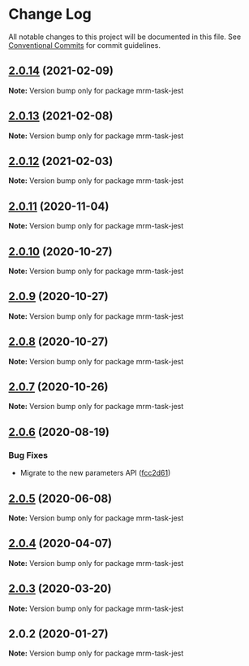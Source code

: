 # Change Log

All notable changes to this project will be documented in this file.
See [Conventional Commits](https://conventionalcommits.org) for commit guidelines.

## [2.0.14](https://github.com/sapegin/mrm/compare/mrm-task-jest@2.0.13...mrm-task-jest@2.0.14) (2021-02-09)

**Note:** Version bump only for package mrm-task-jest





## [2.0.13](https://github.com/sapegin/mrm/compare/mrm-task-jest@2.0.12...mrm-task-jest@2.0.13) (2021-02-08)

**Note:** Version bump only for package mrm-task-jest





## [2.0.12](https://github.com/sapegin/mrm/compare/mrm-task-jest@2.0.11...mrm-task-jest@2.0.12) (2021-02-03)

**Note:** Version bump only for package mrm-task-jest





## [2.0.11](https://github.com/sapegin/mrm/compare/mrm-task-jest@2.0.10...mrm-task-jest@2.0.11) (2020-11-04)

**Note:** Version bump only for package mrm-task-jest





## [2.0.10](https://github.com/sapegin/mrm/compare/mrm-task-jest@2.0.9...mrm-task-jest@2.0.10) (2020-10-27)

**Note:** Version bump only for package mrm-task-jest





## [2.0.9](https://github.com/sapegin/mrm/compare/mrm-task-jest@2.0.8...mrm-task-jest@2.0.9) (2020-10-27)

**Note:** Version bump only for package mrm-task-jest





## [2.0.8](https://github.com/sapegin/mrm/compare/mrm-task-jest@2.0.7...mrm-task-jest@2.0.8) (2020-10-27)

**Note:** Version bump only for package mrm-task-jest





## [2.0.7](https://github.com/sapegin/mrm/compare/mrm-task-jest@2.0.6...mrm-task-jest@2.0.7) (2020-10-26)

**Note:** Version bump only for package mrm-task-jest





## [2.0.6](https://github.com/sapegin/mrm/compare/mrm-task-jest@2.0.5...mrm-task-jest@2.0.6) (2020-08-19)


### Bug Fixes

* Migrate to the new parameters API ([fcc2d61](https://github.com/sapegin/mrm/commit/fcc2d61be7ec720b0cd4c45e3cb65c6f543a45fb))





## [2.0.5](https://github.com/sapegin/mrm/compare/mrm-task-jest@2.0.4...mrm-task-jest@2.0.5) (2020-06-08)

**Note:** Version bump only for package mrm-task-jest





## [2.0.4](https://github.com/sapegin/mrm/compare/mrm-task-jest@2.0.3...mrm-task-jest@2.0.4) (2020-04-07)

**Note:** Version bump only for package mrm-task-jest





## [2.0.3](https://github.com/sapegin/mrm/compare/mrm-task-jest@2.0.2...mrm-task-jest@2.0.3) (2020-03-20)

**Note:** Version bump only for package mrm-task-jest





## 2.0.2 (2020-01-27)

**Note:** Version bump only for package mrm-task-jest
